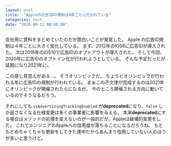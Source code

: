 ```yaml
---
layout: post
title:  "Appleの広告IDの規制は4年ごとに行われている"
categories: tech
date: "2020-09-11 00:00:00"
---
```


会社用に資料をまとめていたのだが面白いことが発覚した。
Apple の広告ID規制は４年ごとに大きく変化している。
まず、2012年のiOS6に広告IDが導入された。
次は2016年のiOS10で広告IDのオプトアウトが導入された。
そして今回、2020年に広告IDのオプトイン化が行われようとしている。
そんな予定だったが延期になり2021年に。

この感じ見覚えがある...。
そうオリンピックだ。
ちょうどオリンピックが行われる年に広告IDの規制が行われている。
まぁこの不文律が完成するのは2021年にオリンピックが開催されたらになるが、
今のところ開催される方向に動いているのでそうなるだろう。

それにしても `isAdvertisingTrackingEnabled` が**deprecated**になり、`false` しか返さなくなる仕様変更は多くの事業者に影響を与える。
本来**deprecated**にする場合はメソッドの処理を変えないのが一般的だが、Appleは破壊的変更をした。
これでエンジニアのAppleへの信用度が落ちることになるだろうね。
もともとめちゃくちゃな更新をしてきた連中だからあんまり信用していない人のほうが多いと思うけど。
